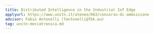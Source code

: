 ```yaml
---
title: Distributed Intelligence in the Industrial IoT Edge
applyurl: https://www.unitn.it/ateneo/663/concorso-di-ammissione
advisor: Fabio Antonelli (fantonelli@fbk.eu)
tag: unitn-meccatronica.md
---
```

